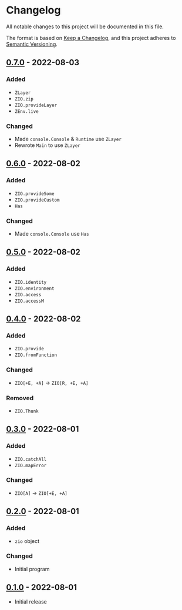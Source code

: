 # Changelog

All notable changes to this project will be documented in this file.

The format is based on [Keep a Changelog],
and this project adheres to [Semantic Versioning].


## [0.7.0] - 2022-08-03

### Added
- `ZLayer`
- `ZIO.zip`
- `ZIO.provideLayer`
- `ZEnv.live`

### Changed
- Made `console.Console` & `Runtime` use `ZLayer`
- Rewrote `Main` to use `ZLayer`


## [0.6.0] - 2022-08-02

### Added
- `ZIO.provideSome`
- `ZIO.provideCustom`
- `Has`

### Changed
- Made `console.Console` use `Has`


## [0.5.0] - 2022-08-02

### Added
- `ZIO.identity`
- `ZIO.environment`
- `ZIO.access`
- `ZIO.accessM`


## [0.4.0] - 2022-08-02

### Added
- `ZIO.provide`
- `ZIO.fromFunction`

### Changed
- `ZIO[+E, +A]` $\to$ `ZIO[R, +E, +A]`

### Removed
- `ZIO.Thunk`


## [0.3.0] - 2022-08-01

### Added
- `ZIO.catchAll`
- `ZIO.mapError`

### Changed
- `ZIO[A]` $\to$ `ZIO[+E, +A]`


## [0.2.0] - 2022-08-01

### Added
- `zio` object

### Changed
- Initial program


## [0.1.0] - 2022-08-01
- Initial release


<!-- Links -->
[Keep a Changelog]: https://keepachangelog.com/en/1.0.0/
[Semantic Versioning]: https://semver.org/spec/v2.0.0.html

<!-- Versions -->
[Unreleased]: https://github.com/jaacko-torus/diy-zio/compare/v0.7.0...HEAD
[0.7.0]: https://github.com/jaacko-torus/diy-zio/compare/v0.6.0...v0.7.0
[0.6.0]: https://github.com/jaacko-torus/diy-zio/compare/v0.5.0...v0.6.0
[0.5.0]: https://github.com/jaacko-torus/diy-zio/compare/v0.4.0...v0.5.0
[0.4.0]: https://github.com/jaacko-torus/diy-zio/compare/v0.3.0...v0.4.0
[0.3.0]: https://github.com/jaacko-torus/diy-zio/compare/v0.2.0...v0.3.0
[0.2.0]: https://github.com/jaacko-torus/diy-zio/compare/v0.1.0...v0.2.0
[0.1.0]: https://github.com/jaacko-torus/diy-zio/releases/tag/v0.1.0